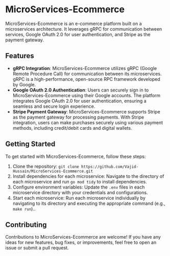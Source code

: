 # MicroServices-Ecommerce

MicroServices-Ecommerce is an e-commerce platform built on a microservices architecture. It leverages gRPC for communication between services, Google OAuth 2.0 for user authentication, and Stripe as the payment gateway.

## Features

- **gRPC Integration**: MicroServices-Ecommerce utilizes gRPC (Google Remote Procedure Call) for communication between its microservices. gRPC is a high-performance, open-source RPC framework developed by Google.
- **Google OAuth 2.0 Authentication**: Users can securely sign in to MicroServices-Ecommerce using their Google accounts. The platform integrates Google OAuth 2.0 for user authentication, ensuring a seamless and secure login experience.
- **Stripe Payment Gateway**: MicroServices-Ecommerce supports Stripe as the payment gateway for processing payments. With Stripe integration, users can make purchases securely using various payment methods, including credit/debit cards and digital wallets.

## Getting Started

To get started with MicroServices-Ecommerce, follow these steps:

1. Clone the repository: `git clone https://github.com/Vajid-Hussain/MicroServices-Ecommerce.git`
2. Install dependencies for each microservice: Navigate to the directory of each microservice and run `go mod tidy` to install dependencies.
3. Configure environment variables: Update the `.env` files in each microservice directory with your credentials and configurations.
4. Start each microservice: Run each microservice individually by navigating to its directory and executing the appropriate command (e.g., `make run`)..

## Contributing

Contributions to MicroServices-Ecommerce are welcome! If you have any ideas for new features, bug fixes, or improvements, feel free to open an issue or submit a pull request.
